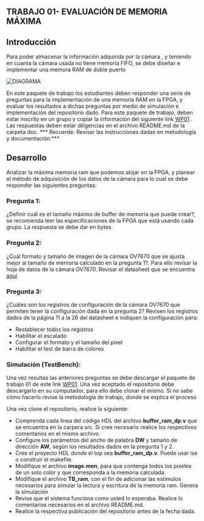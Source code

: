 ## TRABAJO 01- EVALUACIÓN DE MEMORIA  MÁXIMA 


## Introducción 
Para poder almacenar la información adquirida por la cámara , y teniendo en cuanta la cámara  usada no tiene memoria FIFO, se debe diseñar e implementar una memora RAM  de doble puerto 

![DIAGRAMA](./figs/cajaramdp.png)

En este paquete  de trabajo los estudiantes deben  responder una serie de preguntas para la implementación de una memoria RAM en la FPGA, y evaluar los  resultados a dichas preguntas por medio de  simulación e implementación del repositorio  dado. 
Para este paquete de trabajo, deben   estar inscrito en un grupo y copiar la información del siguiente link  [WP01](https://classroom.github.com/g/t-U9fDWO) .
Las respuestas deben estar diligencias en el archivo README.md de la carpeta doc. 
*** Recuerde: Revisar  las instrucciones dadas en metodología y documentación.***



## Desarrollo
Analizar la máxima memoria ram que podemos alojar en la FPGA,  y planear el método de adquisición de los datos de la cámara  para lo cual se debe responder las siguientes preguntas:

### Pregunta 1:
¿Definir cuál es el tamaño máximo de buffer de memoria que puede crear?, se recomienda leer las especificaciones de la FPGA que está usando cada grupo. La respuesta se debe dar en bytes.

### Pregunta 2:
¿Cuál formato  y tamaño de imagen de la cámara OV7670  que se ajusta mejor al tamaño de memoria calculado en la pregunta 1?. Para ello revisar la hoja de datos de la cámara OV7670. Revisar el datasheet que se encuentra [aquí](https://github.com/unal-edigital1-2019-2/work1-ram/blob/master/docs/datasheet/OV7670_2006.pdf)

### Pregunta 3:
¿Cuáles son los registros de configuración de la cámara OV7670 que permiten tener la configuración dada en la pregunta 2? Revisen los registros dados de la página 11 a la 26 del datasheet e indiquen la configuración para:

* Restablecer todos los registros
* Habilitar el escalado
* Configurar el formato y el tamaño del pixel
* Habilitar el test de barra de colores

### Simulación (TestBench):

Una vez resultas las anteriores preguntas se  debe descargar el paquete de trabajo 01 de este link  [WP01](https://classroom.github.com/g/t-U9fDWO).
Una vez aceptado el repositorio debe descargarlo en su computador, para ello debe  clonar el mismo. Si no sabe cómo hacerlo  revise la metodología de trabajo, donde se explica el proceso

Una vez clone el repositorio, realice lo siguiente:

* Comprenda cada línea del código HDL del archivo **buffer_ram_dp.v** que se encuentra en la carpera src. Si cree necesario realice los respectivos comentarios  en el mismo archivo.
* Configure los parámetros del ancho de palabra **DW**  y tamaño de dirección **AW**, según los resultados dados en la pregunta 1 y 2.
* Cree el proyecto HDL  donde el top sea **buffer_ram_dp.v**. Puede usar ise o construir el makefile. 
* Modifique el archivo **image.men**, para que contenga todos los pixeles de un solo color  y que corresponda a la memoria calculada.
* Modifique el archivo **TB_ram**, con el fin de adicionar las estímulos necesarios para simular la lectura y escritura de la memoria ram. Genera la simulación 
* Revise que el sistema funciona como usted lo esperaba. Realice lo comentarios necesarios  en el archivo README.md. 
* Realice la respectiva publicación del repositorio antes de la fecha dada. 







